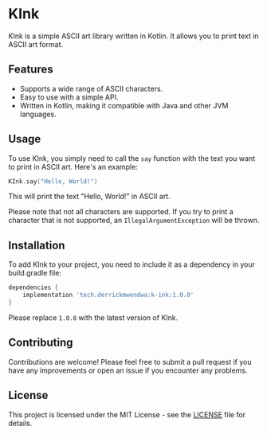 # KInk

KInk is a simple ASCII art library written in Kotlin. It allows you to print text in ASCII art format.

## Features

- Supports a wide range of ASCII characters.
- Easy to use with a simple API.
- Written in Kotlin, making it compatible with Java and other JVM languages.

## Usage

To use KInk, you simply need to call the `say` function with the text you want to print in ASCII art. Here's an example:

```kotlin
KInk.say("Hello, World!")
```

This will print the text "Hello, World!" in ASCII art.

Please note that not all characters are supported. If you try to print a character that is not supported,
an `IllegalArgumentException` will be thrown.

## Installation

To add KInk to your project, you need to include it as a dependency in your build.gradle file:

```groovy
dependencies {
    implementation 'tech.derrickmwendwa:k-ink:1.0.0'
}
```

Please replace `1.0.0` with the latest version of KInk.

## Contributing

Contributions are welcome! Please feel free to submit a pull request if you have any improvements or open an issue if
you encounter any problems.

## License

This project is licensed under the MIT License - see the [LICENSE](LICENSE) file for details.
